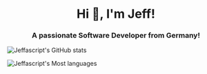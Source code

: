

<h1 align="center">Hi 👋, I'm Jeff!</h1>
<h3 align="center">A passionate Software Developer from Germany!</h3>


![Jeffascript's GitHub stats](https://github-readme-stats-phi-ten-89.vercel.app/api?username=jeffascript&include_all_commits=true)

![Jeffascript's Most languages](https://github-readme-stats-phi-ten-89.vercel.app/api/top-langs/?username=jeffascript&langs_count=20&hide_progress=true)


